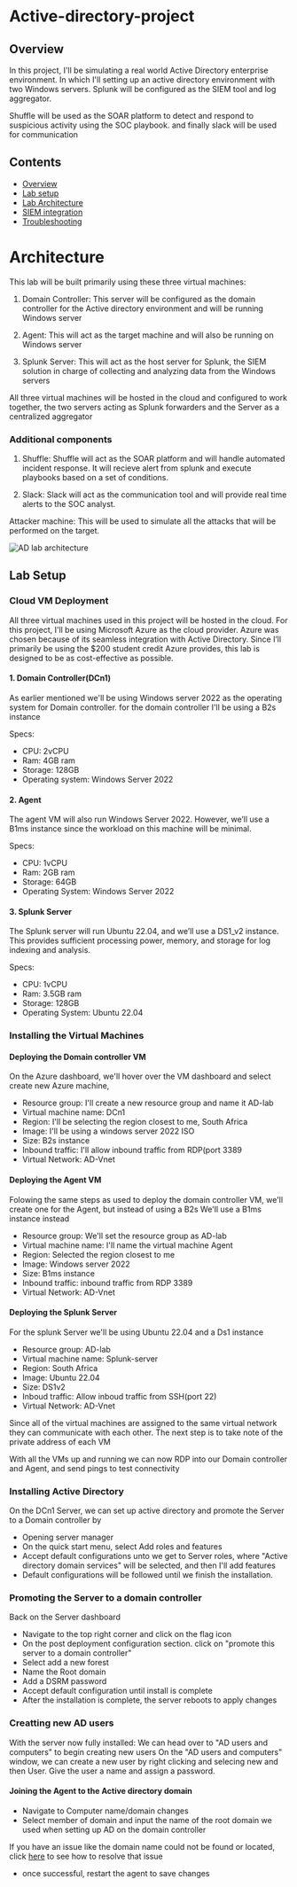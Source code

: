 # Active-directory-project
## Overview
In this project, I'll be simulating a real world Active Directory enterprise environment. In which I'll setting up an active directory environment with two Windows servers. Splunk will be configured as the SIEM tool and log aggregator.

Shuffle will be used as the SOAR platform to detect and respond to suspicious activity using the SOC playbook. and finally slack will be used for communication

## Contents 
- [Overview](#Overview)
- [Lab setup](#Lab-setup)
- [Lab Architecture](#Architecture)
- [SIEM integration]([#SIEM-integration](https://github.com/obah2008/Active-directory-project/blob/main/SIEM%20integration.md))
- [Troubleshooting]()


# Architecture
This lab will be built primarily using these three virtual machines:

1. Domain Controller:
This server will be configured as the domain controller for the Active directory environment and will be running Windows server

2. Agent:
This will act as the target machine and will also be running on Windows server

3. Splunk Server:
This will act as the host server for Splunk, the SIEM solution in charge of collecting and analyzing data from the Windows servers

All three virtual machines will be hosted in the cloud and configured to work together, the two servers acting as Splunk forwarders and the Server as a centralized aggregator

### Additional components
1. Shuffle: Shuffle  will act as the SOAR platform and will handle automated incident response. It will recieve alert from splunk and execute playbooks based on a set of conditions.

2. Slack: Slack will act as the communication tool and will provide real time alerts to the SOC analyst.

Attacker machine:
This will be used to simulate all the attacks that will be performed on the target.

![AD lab architecture](https://github.com/user-attachments/assets/31f8a90a-8fb1-4115-be75-7d7f0679e3e2)

## Lab Setup
### Cloud VM Deployment
All three virtual machines used in this project will be hosted in the cloud. For this project, I'll be using Microsoft Azure as the cloud provider. Azure was chosen because of its seamless integration with Active Directory. Since I’ll primarily be using the $200 student credit Azure provides, this lab is designed to be as cost-effective as possible.

#### 1. Domain Controller(DCn1)
As earlier mentioned we'll be using Windows server 2022 as the operating system for Domain controller. for the domain controller I'll be using a B2s instance

Specs:
- CPU: 2vCPU
- Ram: 4GB ram
- Storage: 128GB
- Operating system: Windows Server 2022

#### 2. Agent
The agent VM will also run Windows Server 2022. However, we’ll use a B1ms instance since the workload on this machine will be minimal.

Specs:
- CPU: 1vCPU
- Ram: 2GB ram
- Storage: 64GB
- Operating System: Windows Server 2022

#### 3. Splunk Server
The Splunk server will run Ubuntu 22.04, and we’ll use a DS1_v2 instance. This provides sufficient processing power, memory, and storage for log indexing and analysis.

Specs:
- CPU: 1vCPU
- Ram: 3.5GB ram
- Storage: 128GB
- Operating System: Ubuntu 22.04

### Installing the Virtual Machines

#### Deploying the Domain controller VM
On the Azure dashboard, we'll hover over the VM dashboard and select create new Azure machine,  
- Resource group: I'll create a new resource group and name it AD-lab
- Virtual machine name:  DCn1
- Region: I'll be selecting the region closest to me, South Africa
- Image: I'll be using a windows server 2022 ISO
- Size: B2s instance
- Inbound traffic: I'll allow inbound traffic from RDP(port 3389
- Virtual Network: AD-Vnet

#### Deploying the Agent VM
Folowing the same steps as used to deploy the domain controller VM, we'll create one for the Agent, but instead of using a B2s We'll use a B1ms instance instead
- Resource group: We'll set the resource group as AD-lab
- Virtual machine name: I'll name the virtual machine Agent
- Region: Selected the region closest to me
- Image: Windows server 2022 
- Size: B1ms instance
- Inbound traffic: inbound traffic from RDP 3389
- Virtual Network: AD-Vnet

#### Deploying the Splunk Server
For the splunk Server we'll be using Ubuntu 22.04 and a Ds1 instance
- Resource group: AD-lab
- Virtual machine name: Splunk-server
- Region: South Africa
- Image: Ubuntu 22.04
- Size: DS1v2
- Inboud traffic: Allow inboud traffic from SSH(port 22)
- Virtual Network: AD-Vnet

Since all of the virtual machines are assigned to the same virtual network they can communicate with each other.
The next step is to take note of the private address of each VM

With all the VMs up and running we can now RDP into our Domain controller and Agent, and send pings to test connectivity


### Installing Active Directory
On the DCn1 Server, we can set up active directory and promote the Server to a Domain controller by 
- Opening server manager
- On the quick start menu, select Add roles and features
- Accept default configurations unto we get to Server roles, where "Active directory domain services" will be selected, and then I'll add features
- Default configurations will be followed until we finish the installation. 

### Promoting the Server to a domain controller
Back on the Server dashboard
- Navigate to the top right corner and click on the flag icon 
- On the post deployment configuration section. click on "promote this server to a domain controller"
- Select add a new forest
- Name the Root domain
- Add a DSRM password
- Accept default configuration until install is complete
- After the installation is complete, the server reboots to apply changes

### Creatting new AD users
With the server now fully installed:
We can head over to "AD users and computers" to begin creating new users
On the "AD users and computers" window, we can create a new user by right clicking and selecing new and then User. Give the user a name and assign a password.

#### Joining the Agent to the Active directory domain
- Navigate to Computer name/domain changes
- Select member of domain and input the name of the root domain we used when setting up AD on the domain controller
 
 If you have an issue like the domain name could not be found or located, click [here](https://github.com/obah2008/Active-directory-project/blob/main/Troubleshooting.md) to see how to resolve that issue

- once successful, restart the agent to save changes

